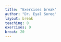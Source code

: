 ```yaml
---
title: "Exercises break"
author: "Dr. Eyal Soreq" 
layout: break
teaching: 0
exercises: 0
break: 20
---
```


